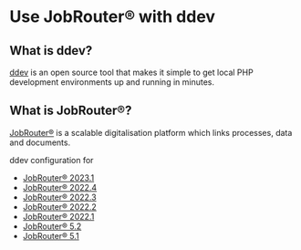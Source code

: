 # Use JobRouter® with ddev

## What is ddev?

[ddev](https://github.com/drud/ddev) is an open source tool that makes it simple to get 
local PHP development environments up and running in minutes.

## What is JobRouter®?

[JobRouter®](https://www.jobrouter.com/) is a scalable digitalisation platform which links
processes, data and documents.

ddev configuration for

- [JobRouter® 2023.1](jobrouter-2023.1/CONFIG.md)
- [JobRouter® 2022.4](jobrouter-2022.4/CONFIG.md)
- [JobRouter® 2022.3](jobrouter-2022.3/CONFIG.md)
- [JobRouter® 2022.2](jobrouter-2022.2/CONFIG.md)
- [JobRouter® 2022.1](jobrouter-2022.1/CONFIG.md)
- [JobRouter® 5.2](jobrouter-5.2/CONFIG.md)
- [JobRouter® 5.1](jobrouter-5.1/CONFIG.md)
